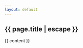 ```yaml
---
layout: default
---
```


<article class="bg-gray-100 w-full max-w-none py-8">
  <h2>
    {{ page.title | escape }}
  </h2>
  <div class="{{ page.markdown }} max-w-none text-justify leading-6 py-6">
    {{ content }}
  </div>
</article>
